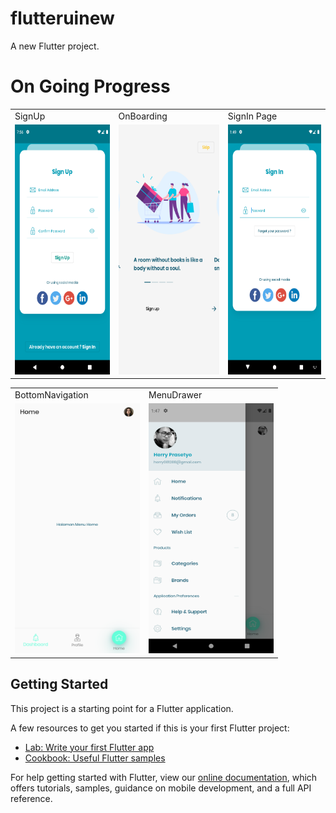 # flutteruinew

A new Flutter project.

# On Going Progress

<table>
    <tr>
        <td>SignUp</td>
        <td>OnBoarding</td>
        <td>SignIn Page</td>
    </tr>
    <tr>
        <td><img src="https://github.com/herry88/flutter_ecommerce_ui/blob/master/signup.png" data-canonical-src="https://github.com/herry88/flutter_ecommerce_ui/blob/master/signup.png" width="200" height="400" /></td>
        <td><img src="https://github.com/herry88/flutter_ecommerce_ui/blob/master/onBoardingPage.png" data-canonical-src="https://github.com/herry88/flutter_ecommerce_ui/blob/master/onBoardingPage.png" width="200" height="400" /></td>
        <td><img src="https://github.com/herry88/flutter_ecommerce_ui/blob/master/signin.png " data-canonical-src="https://github.com/herry88/flutter_ecommerce_ui/blob/master/signin.png " width="200" height="400" /></td>
    </tr>
</table>
<table>
    <tr>
        <td>BottomNavigation</td>
        <td>MenuDrawer</td>
    </tr>
    <tr>
        <td><img src="https://github.com/herry88/flutter_ecommerce_ui/blob/master/bottomnav.png " data-canonical-src="https://github.com/herry88/flutter_ecommerce_ui/blob/master/bottomnav.png " width="200" height="400" /></td>
        <td><img src="https://github.com/herry88/flutter_ecommerce_ui/blob/master/drawermenu.png " data-canonical-src="https://github.com/herry88/flutter_ecommerce_ui/blob/master/drawermenu.png" width="200" height="400" /></td>
    </tr>
</table>
</center>

## Getting Started

This project is a starting point for a Flutter application.

A few resources to get you started if this is your first Flutter project:

- [Lab: Write your first Flutter app](https://flutter.dev/docs/get-started/codelab)
- [Cookbook: Useful Flutter samples](https://flutter.dev/docs/cookbook)

For help getting started with Flutter, view our
[online documentation](https://flutter.dev/docs), which offers tutorials,
samples, guidance on mobile development, and a full API reference.
